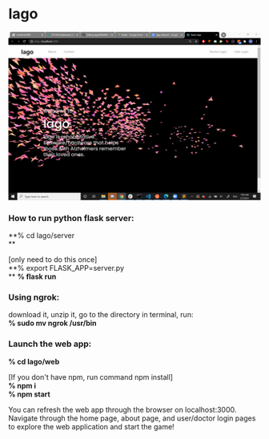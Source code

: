 # Iago 

![alt text](https://github.com/haemin-lee/Iago/blob/main/Iago_SplashScreen.PNG)

### How to run python flask server: 
**% cd Iago/server <br/> **

[only need to do this once] <br/>
**% export FLASK_APP=server.py <br/> **
**% flask run <br/>**

### Using ngrok:
download it, unzip it, go to the directory in terminal, run: <br/>
**% sudo mv ngrok /usr/bin <br/>**

### Launch the web app:
**% cd Iago/web <br/>**

[If you don't have npm, run command npm install] <br/>
**% npm i <br/>**
**% npm start <br/>**

You can refresh the web app through the browser on localhost:3000. Navigate through the home page, about page, and user/doctor login pages to explore the web application and start the game!

